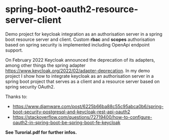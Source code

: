 # spring-boot-oauth2-resource-server-client
Demo project for keycloak integration as an authorisation server in a spring boot resource server and client. Custom **rbac** and **scopes** authorisation based on spring security is implemented including OpenApi endpoint support. 

On February 2022 Keycloak announced the deprecation of its adapters, among other things the spring adapter https://www.keycloak.org/2022/02/adapter-deprecation.
In my demo project I show how to integrate keycloak as an authorisation server in a spring boot project that serves as a client and a resource server based on spring security OAuth2.

Thanks to:
* https://www.djamware.com/post/6225b66ba88c55c95abca0b6/spring-boot-security-postgresql-and-keycloak-rest-api-oauth2
* https://stackoverflow.com/questions/72719400/how-to-configure-oauth2-in-spring-boot-be-spring-boot-fe-keycloak

**See Turorial.pdf for further infos.**

